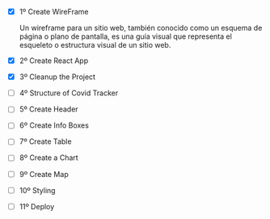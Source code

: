 - [X] 1º Create WireFrame
 
    Un wireframe para un sitio web, también conocido como un esquema de página o plano de pantalla, es una guía visual que representa el esqueleto o estructura visual de un sitio web.

- [x] 2º Create React App

- [X] 3º Cleanup the Project

- [ ] 4º Structure of Covid Tracker

- [ ] 5º Create Header

- [ ] 6º Create Info Boxes 

- [ ] 7º Create Table 

- [ ] 8º Create a Chart

- [ ] 9º Create Map

- [ ] 10º Styling

- [ ] 11º Deploy

